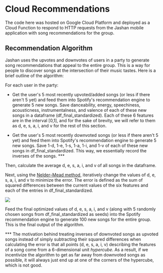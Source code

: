 # Cloud Recommendations

The code here was hosted on Google Cloud Platform and deployed as a Cloud Function to respond to HTTP requests from the Jashan mobile application with song recommendations for the group.

## Recommendation Algorithm

Jashan uses the upvotes and downvotes of users in a party to generate song recommendations that appeal to the entire group. This is a way for people to discover songs at the intersection of their music tastes. Here is a brief outline of the algorithm:

For each user in the party:

- Get the user's  5 most recently upvoted/added songs (or less if there aren't 5 yet) and feed them into Spotify's recommendation engine to generate 5 new songs. Save danceability, energy, speechiness, acousticness, instrumentalness, and valence of each of these new songs in a dataframe (df_final_standardized). Each of these 6 features are in the interval [0,1], and for the sake of brevity, we will refer to them as d, e, s, a, i, and v for the rest of this section.
 
 - Get the user's  5 most recently downvoted songs (or less if there aren't 5 yet) and feed them into Spotify's recommendation engine to generate 5 new songs. Save 1-d, 1-e, 1-s, 1-a, 1-i, and 1-v of each of these new songs in df_final_standardized. This way, we essentially record the inverses of the songs. ***
 
Then, calculate the average d, e, s, a, i, and v of all songs in the dataframe.

Next, using the [Nelder–Mead method](https://en.wikipedia.org/wiki/Nelder%E2%80%93Mead_method), iteratively change the values of d, e, s, a, i, and v to minimize the error. The error is defined as the sum of squared differences between the current values of the six features and each of the entries in df_final_standardized. 

<img src="https://render.githubusercontent.com/render/math?math=\text{Error} = 1 \+ 1">

Feed the final optimized values of d, e, s, a, i, and v (along with 5 randomly chosen songs from df_final_standardized as seeds) into the Spotify recommendation engine to generate 100 new songs for the entire group. This is the final output of the algorithm.


*** The motivation behind treating inverses of downvoted songs as upvoted songs instead of simply subtracting their squared differences when calculating the error is that all points (d, e, s, a, i, v) describing the features of a song come from a 6-dimensional unit _hypercube_. As a result, if we incentivize the algorithm to get as far away from downvoted songs as possible, it will always just end up at one of the corners of the hypercube, which is not good.
